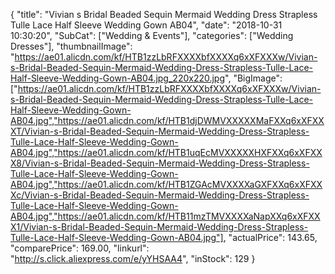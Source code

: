 {
	"title": "Vivian s Bridal Beaded Sequin Mermaid Wedding Dress Strapless Tulle Lace Half Sleeve Wedding Gown AB04",
	"date": "2018-10-31 10:30:20",
	"SubCat": ["Wedding & Events"],
	"categories": ["Wedding Dresses"],
	"thumbnailImage": "https://ae01.alicdn.com/kf/HTB1zzLbRFXXXXbfXXXXq6xXFXXXw/Vivian-s-Bridal-Beaded-Sequin-Mermaid-Wedding-Dress-Strapless-Tulle-Lace-Half-Sleeve-Wedding-Gown-AB04.jpg_220x220.jpg",
	"BigImage": ["https://ae01.alicdn.com/kf/HTB1zzLbRFXXXXbfXXXXq6xXFXXXw/Vivian-s-Bridal-Beaded-Sequin-Mermaid-Wedding-Dress-Strapless-Tulle-Lace-Half-Sleeve-Wedding-Gown-AB04.jpg","https://ae01.alicdn.com/kf/HTB1djDWMVXXXXXMaFXXq6xXFXXXT/Vivian-s-Bridal-Beaded-Sequin-Mermaid-Wedding-Dress-Strapless-Tulle-Lace-Half-Sleeve-Wedding-Gown-AB04.jpg","https://ae01.alicdn.com/kf/HTB1uqEcMVXXXXXHXFXXq6xXFXXX8/Vivian-s-Bridal-Beaded-Sequin-Mermaid-Wedding-Dress-Strapless-Tulle-Lace-Half-Sleeve-Wedding-Gown-AB04.jpg","https://ae01.alicdn.com/kf/HTB1ZGAcMVXXXXaGXFXXq6xXFXXXc/Vivian-s-Bridal-Beaded-Sequin-Mermaid-Wedding-Dress-Strapless-Tulle-Lace-Half-Sleeve-Wedding-Gown-AB04.jpg","https://ae01.alicdn.com/kf/HTB11mzTMVXXXXaNapXXq6xXFXXX1/Vivian-s-Bridal-Beaded-Sequin-Mermaid-Wedding-Dress-Strapless-Tulle-Lace-Half-Sleeve-Wedding-Gown-AB04.jpg"],
	"actualPrice": 143.65,
	"comparePrice": 169.00,
	"linkurl": "http://s.click.aliexpress.com/e/yYHSAA4",
	"inStock": 129
}
